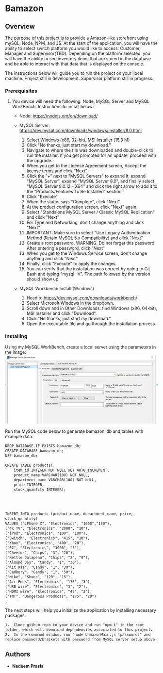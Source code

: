 # Bamazon

## Overview

The purpose of this project is to provide a Amazon-like storefront using mySQL, Node, NPM, and JS. At the start of the application, you will have the ability to select switch platform you would like to access: Customer, Manager and Supervisor(TBD). Depending on the platform selected, you will have the ability to see inventory items that are stored in the database and be able to interact with that data that is displayed on the console.


The instructions below will guide you to run the project on your llocal machine. Project still in development. Supervisor platform still in progress.

### Prerequisites

1. You device will need the following: Node, MySQL Server and MySQL WorkBench. Instructions to install below:
    *   Node: https://nodejs.org/en/download/

    *   MySQL Server: https://dev.mysql.com/downloads/windows/installer/8.0.html
        1.  Select Windows (x86, 32-bit), MSI Installer (16.3 M)
        2.  Click "No thanks, just start my download."
        3.  Navigate to where the file was downloaded and double-click to run the installer. If you get prompted for an update, proceed with the upgrade.
        4.  When you get to the License Agreement screen, Accept the license terms and click "Next"
        5.  Click the "+" next to "MySQL Servers" to expand it, expand "MySQL Server", expand "MySQL Server 8.0", and finally select "MySQL Server 8.0.12 – X64" and click the right arrow to add it to the "Products/Features To Be Installed" section.
        6.  Click "Execute"
        7.  When the status says "Complete", click "Next".
        8.  At the product configuration screen, click "Next" again.
        9.  Select "Standalone MySQL Server / Classic MySQL Replication" and click "Next"
        10. For Type and Networking, don't change anything and click "Next"
        11. IMPORTANT: Make sure to select "Use Legacy Authentication Method (Retain MySQL 5.x Compatibility) and click "Next"
        12. Create a root password. WARNING. Do not forget this password! After entering a password, click "Next"
        13. When you get to the Windows Service screen, don't change anything and click "Next"
        14. Finally, click "Execute" to apply the changes.
        15. You can verify that the installation was correct by going to Git Bash and typing "mysql –V". The path followed by the version should show up.

    *   MySQL Workbench Install (Windows)
        1. Head to https://dev.mysql.com/downloads/workbench/
        2.  Select Microsoft Windows in the dropdown.
        3.  Scroll down and in Other Downloads: find Windows (x86, 64-bit), MSI Installer and click "Download".
        4.  Click "No thanks, just start my download."
        5.  Open the executable file and go through the installation process.



### Installing

Using my MySQL WorkBench, create a local server using the parameters in the image:
![MySQL server settings](https://github.com/nadeemprasla/bamazon/blob/master/Images/mySQL%20local%20instance.JPG)

Run the MySQL code below to generate bamazon_db and tables with example data.

```
DROP DATABASE IF EXISTS bamazon_db;
CREATE DATABASE bamazon_db;
USE bamazon_db;

CREATE TABLE products(
	item_id INTEGER NOT NULL KEY AUTO_INCREMENT,
    product_name VARCHAR(100) NOT NULL,
    department_name VARCHAR(100) NOT NULL,
    price INTEGER,
    stock_quantity INTEGER);
    
    
    

INSERT INTO products (product_name, department_name, price, stock_quantity)
VALUES ("iPhone X", "Electronics", "1000","150"),
("4K TV", "Electronics", "2000", "10"),
("iPod", "Electronics", "100", "100"),
("Switch", "Electronics", "415", "10"),
("Xbox", "Electronics", "400", "20"),
("PC", "Electronics", "3000", "5"),
("Cheetos", "Chips", "3", "20"),
("Kettle Jalapeno", "Chips", "2", "9"),
("Almond Joy", "Candy", "1", "30"),
("Kit Kat", "Candy", "1", "30"),
("Cadbury", "Candy", "1", "50"),
("Nike", "Shoes", "120", "15"),
("Air Pods", "Electronics", "175", "3"),
("USB wire", "Electronics", "3", "2"),
("HDMI wire", "Electronics", "45", "2"),
("TNT", "Dangerous Products", "175", "20")
;

```

The next steps will help you initialize the application by installing necessary packages.

```
1.  Clone github repo to your device and run "npm i" in the root folder, which will download dependencies associated to this project.
2.  In the command window, run "node bamazonMain.js [password]" and replace password/brackets with password from MySQL server setup above. 
```

## Authors

* **Nadeem Prasla**
